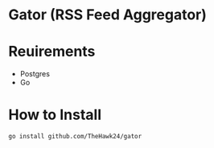 # Gator (RSS Feed Aggregator)

# Reuirements
* Postgres
* Go

# How to Install
`go install github.com/TheHawk24/gator`



